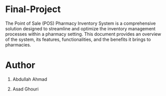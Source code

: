 # Final-Project

The Point of Sale (POS) Pharmacy Inventory System is a comprehensive solution designed to streamline and optimize the inventory management processes within a pharmacy setting. This document provides an overview of the system, its features, functionalities, and the benefits it brings to pharmacies.

# Author
1. Abdullah Ahmad
   
2. Asad Ghouri
